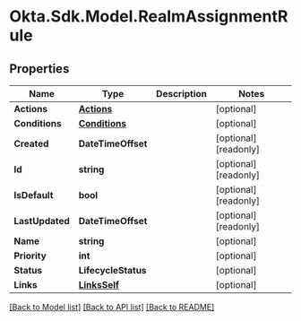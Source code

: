 # Okta.Sdk.Model.RealmAssignmentRule

## Properties

Name | Type | Description | Notes
------------ | ------------- | ------------- | -------------
**Actions** | [**Actions**](Actions.md) |  | [optional] 
**Conditions** | [**Conditions**](Conditions.md) |  | [optional] 
**Created** | **DateTimeOffset** |  | [optional] [readonly] 
**Id** | **string** |  | [optional] [readonly] 
**IsDefault** | **bool** |  | [optional] [readonly] 
**LastUpdated** | **DateTimeOffset** |  | [optional] [readonly] 
**Name** | **string** |  | [optional] 
**Priority** | **int** |  | [optional] 
**Status** | **LifecycleStatus** |  | [optional] 
**Links** | [**LinksSelf**](LinksSelf.md) |  | [optional] 

[[Back to Model list]](../README.md#documentation-for-models) [[Back to API list]](../README.md#documentation-for-api-endpoints) [[Back to README]](../README.md)


